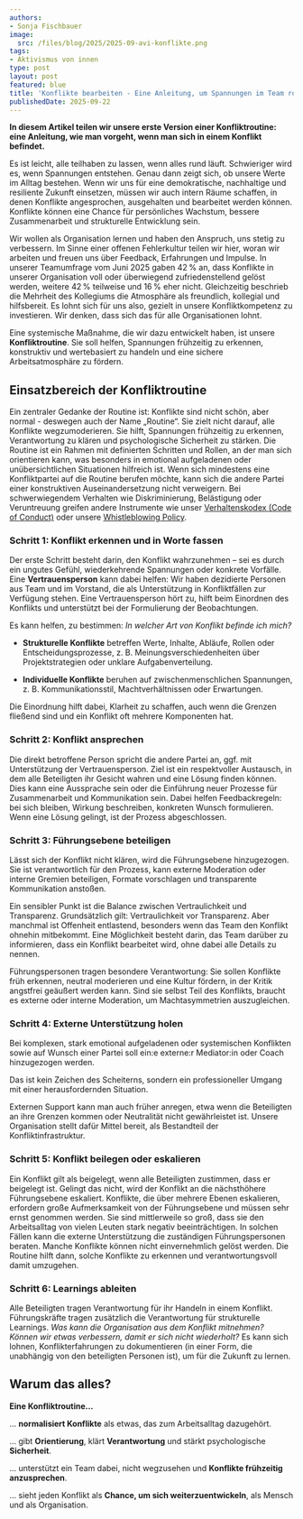 ```yaml
---
authors:
- Sonja Fischbauer
image:
  src: /files/blog/2025/2025-09-avi-konflikte.png
tags:
- Aktivismus von innen
type: post
layout: post
featured: blue
title: 'Konflikte bearbeiten - Eine Anleitung, um Spannungen im Team routiniert zu lösen'
publishedDate: 2025-09-22
---
```

**In diesem Artikel teilen wir unsere erste Version einer Konfliktroutine: eine Anleitung, wie man vorgeht, wenn man sich in einem Konflikt befindet.**

Es ist leicht, alle teilhaben zu lassen, wenn alles rund läuft. Schwieriger wird es, wenn Spannungen entstehen. Genau dann zeigt sich, ob unsere Werte im Alltag bestehen. Wenn wir uns für eine demokratische, nachhaltige und resiliente Zukunft einsetzen, müssen wir auch intern Räume schaffen, in denen Konflikte angesprochen, ausgehalten und bearbeitet werden können. Konflikte können eine Chance für persönliches Wachstum, bessere Zusammenarbeit und strukturelle Entwicklung sein.

Wir wollen als Organisation lernen und haben den Anspruch, uns stetig zu verbessern. Im Sinne einer offenen Fehlerkultur teilen wir hier, woran wir arbeiten und freuen uns über Feedback, Erfahrungen und Impulse. In unserer Teamumfrage vom Juni 2025 gaben 42 % an, dass Konflikte in unserer Organisation voll oder überwiegend zufriedenstellend gelöst werden, weitere 42 % teilweise und 16 % eher nicht. Gleichzeitig beschrieb die Mehrheit des Kollegiums die Atmosphäre als freundlich, kollegial und hilfsbereit. Es lohnt sich für uns also, gezielt in unsere Konfliktkompetenz zu investieren. Wir denken, dass sich das für alle Organisationen lohnt.

Eine systemische Maßnahme, die wir dazu entwickelt haben, ist unsere **Konfliktroutine**. Sie soll helfen, Spannungen frühzeitig zu erkennen, konstruktiv und wertebasiert zu handeln und eine sichere Arbeitsatmosphäre zu fördern. 

## Einsatzbereich der Konfliktroutine
Ein zentraler Gedanke der Routine ist: Konflikte sind nicht schön, aber normal - deswegen auch der Name „Routine“. Sie zielt nicht darauf, alle Konflikte wegzumoderieren. Sie hilft, Spannungen frühzeitig zu erkennen, Verantwortung zu klären und psychologische Sicherheit zu stärken. Die Routine ist ein Rahmen mit definierten Schritten und Rollen, an der man sich orientieren kann, was besonders in emotional aufgeladenen oder unübersichtlichen Situationen hilfreich ist. Wenn sich mindestens eine Konfliktpartei auf die Routine berufen möchte, kann sich die andere Partei einer konstruktiven Auseinandersetzung nicht verweigern. Bei schwerwiegendem Verhalten wie Diskriminierung, Belästigung oder Veruntreuung greifen andere Instrumente wie unser [Verhaltenskodex (Code of Conduct)](/codeofconduct) oder unsere [Whistleblowing Policy](files/documents/OKF_WhistleblowingPolicy_Verfahrensordnung.pdf).

### Schritt 1: Konflikt erkennen und in Worte fassen
Der erste Schritt besteht darin, den Konflikt wahrzunehmen – sei es durch ein ungutes Gefühl, wiederkehrende Spannungen oder konkrete Vorfälle. Eine **Vertrauensperson** kann dabei helfen: Wir haben dezidierte Personen aus Team und im Vorstand, die als Unterstützung in Konfliktfällen zur Verfügung stehen. Eine Vertrauensperson hört zu, hilft beim Einordnen des Konflikts und unterstützt bei der Formulierung der Beobachtungen.

Es kann helfen, zu bestimmen: *In welcher Art von Konflikt befinde ich mich?*

  - **Strukturelle Konflikte** betreffen Werte, Inhalte, Abläufe, Rollen oder Entscheidungsprozesse, z. B. Meinungsverschiedenheiten über Projektstrategien oder unklare Aufgabenverteilung.

  - **Individuelle Konflikte** beruhen auf zwischenmenschlichen Spannungen, z. B. Kommunikationsstil, Machtverhältnissen oder Erwartungen.

Die Einordnung hilft dabei, Klarheit zu schaffen, auch wenn die Grenzen fließend sind und ein Konflikt oft mehrere Komponenten hat.

### Schritt 2: Konflikt ansprechen
Die direkt betroffene Person spricht die andere Partei an, ggf. mit Unterstützung der Vertrauensperson. Ziel ist ein respektvoller Austausch, in dem alle Beteiligten ihr Gesicht wahren und eine Lösung finden können.
Dies kann eine Aussprache sein oder die Einführung neuer Prozesse für Zusammenarbeit und Kommunikation sein. Dabei helfen Feedbackregeln: bei sich bleiben, Wirkung beschreiben, konkreten Wunsch formulieren. Wenn eine Lösung gelingt, ist der Prozess abgeschlossen.

### Schritt 3: Führungsebene beteiligen
Lässt sich der Konflikt nicht klären, wird die Führungsebene hinzugezogen. Sie ist verantwortlich für den Prozess, kann externe Moderation oder interne Gremien beteiligen, Formate vorschlagen und transparente Kommunikation anstoßen.

Ein sensibler Punkt ist die Balance zwischen Vertraulichkeit und Transparenz. Grundsätzlich gilt: Vertraulichkeit vor Transparenz. Aber manchmal ist Offenheit entlastend, besonders wenn das Team den Konflikt ohnehin mitbekommt. Eine Möglichkeit besteht darin, das Team darüber zu informieren, dass ein Konflikt bearbeitet wird, ohne dabei alle Details zu nennen.

Führungspersonen tragen besondere Verantwortung: Sie sollen Konflikte früh erkennen, neutral moderieren und eine Kultur fördern, in der Kritik angstfrei geäußert werden kann. Sind sie selbst Teil des Konflikts, braucht es externe oder interne Moderation, um Machtasymmetrien auszugleichen. 

### Schritt 4: Externe Unterstützung holen
Bei komplexen, stark emotional aufgeladenen oder systemischen Konflikten sowie auf Wunsch einer Partei soll ein:e externe:r Mediator:in oder Coach hinzugezogen werden.

Das ist kein Zeichen des Scheiterns, sondern ein professioneller Umgang mit einer herausfordernden Situation.

Externen Support kann man auch früher anregen, etwa wenn die Beteiligten an ihre Grenzen kommen oder Neutralität nicht gewährleistet ist. Unsere Organisation stellt dafür Mittel bereit, als Bestandteil der Konfliktinfrastruktur.

### Schritt 5: Konflikt beilegen oder eskalieren
Ein Konflikt gilt als beigelegt, wenn alle Beteiligten zustimmen, dass er beigelegt ist. Gelingt das nicht, wird der Konflikt an die nächsthöhere Führungsebene eskaliert. Konflikte, die über mehrere Ebenen eskalieren, erfordern große Aufmerksamkeit von der Führungsebene und müssen sehr ernst genommen werden. Sie sind mittlerweile so groß, dass sie den Arbeitsalltag von vielen Leuten stark negativ beeinträchtigen. In solchen Fällen kann die externe Unterstützung die zuständigen Führungspersonen beraten. Manche Konflikte können nicht einvernehmlich gelöst werden. Die Routine hilft dann, solche Konflikte zu erkennen und verantwortungsvoll damit umzugehen.

### Schritt 6: Learnings ableiten
Alle Beteiligten tragen Verantwortung für ihr Handeln in einem Konflikt. Führungskräfte tragen zusätzlich die Verantwortung für strukturelle Learnings. *Was kann die Organisation aus dem Konflikt mitnehmen? Können wir etwas verbessern, damit er sich nicht wiederholt?* Es kann sich lohnen, Konflikterfahrungen zu dokumentieren (in einer Form, die unabhängig von den beteiligten Personen ist), um für die Zukunft zu lernen.

## Warum das alles?

**Eine Konfliktroutine...**

... **normalisiert Konflikte** als etwas, das zum Arbeitsalltag dazugehört. 

...  gibt **Orientierung**, klärt **Verantwortung** und stärkt psychologische **Sicherheit**.

... unterstützt ein Team dabei, nicht wegzusehen und **Konflikte frühzeitig anzusprechen**. 

... sieht jeden Konflikt als **Chance, um sich weiterzuentwickeln**, als Mensch und als Organisation.

